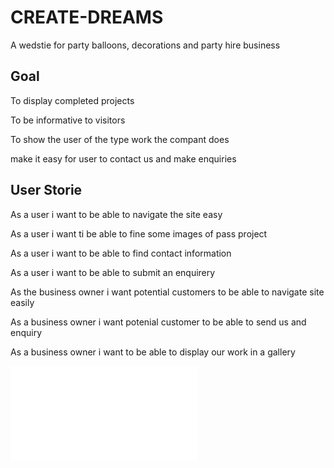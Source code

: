 # CREATE-DREAMS
A wedstie for party balloons, decorations and party hire  business

## Goal 

To display completed projects

To be informative to visitors 

To show the user of the type work the compant does

make it easy for user to contact us and make enquiries


## User Storie

As a user i want to be able to navigate the site easy

As a user i want ti be able to fine some images of pass project 

As a user i want to be able to find contact information 

As a user i want to be able to submit an enquirery 

As the business owner i want potential customers to be able to navigate site easily

As a business owner i want potenial customer to be able to send us and enquiry

As a business owner i want to be able to display our work in a gallery

![image bg](documentation/create%20dreams.pdf)
